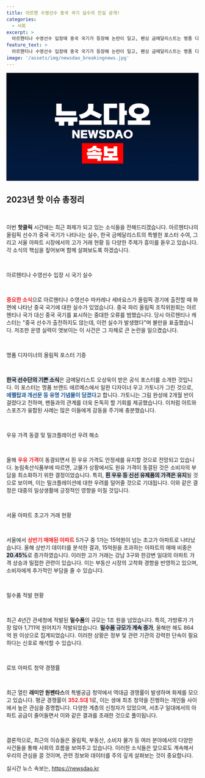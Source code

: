 ```yaml
---
title: 아르헨 수영선수 중국 국기 실수의 진실 공개!
categories:
  - 사회
excerpt: >
  아르헨티나 수영선수 입장에 중국 국기가 등장해 논란이 일고, 펜싱 금메달리스트는 명품 디자이너의 특별 선물을 받았습니다. 또한 서울 아파트 초고가 거래 비중이 급증하고, 올해 원유 가격은 동결됩니다. 1조 원 규모의 밀수품 적발과 함께 로또 아파트가 경이적인 경쟁률을 기록해 화제가 되고 있습니다. 클릭해 더 알아보세요!
feature_text: >
  아르헨티나 수영선수 입장에 중국 국기가 등장해 논란이 일고, 펜싱 금메달리스트는 명품 디자이너의 특별 선물을 받았습니다. 또한 서울 아파트 초고가 거래 비중이 급증하고, 올해 원유 가격은 동결됩니다. 1조 원 규모의 밀수품 적발과 함께 로또 아파트가 경이적인 경쟁률을 기록해 화제가 되고 있습니다. 클릭해 더 알아보세요!
image: '/assets/img/newsdao_breakingnews.jpg'
---
```


<p><img src="/assets/img/newsdao_breakingnews.jpg" alt="ranknews 속보" /></p>

<h2 data-ke-size="size26">2023년 핫 이슈 총정리</h2>

<p data-ke-size="size16">&nbsp;</p>

<p>이번 <b>핫클릭</b> 시간에는 최근 화제가 되고 있는 소식들을 전해드리겠습니다. 아르헨티나의 올림픽 선수가 중국 국기가 나타나는 실수, 한국 금메달리스트의 특별한 포스터 수여, 그리고 서울 아파트 시장에서의 고가 거래 현황 등 다양한 주제가 흥미를 돋우고 있습니다. 각 소식의 핵심을 짚어보며 함께 살펴보도록 하겠습니다.</p>

<p data-ke-size="size16">&nbsp;</p>

<p>아르헨티나 수영선수 입장 시 국기 실수</p>

<p data-ke-size="size16">&nbsp;</p>

<p><b><span style="color: #ee2323;">중요한 소식</span></b>으로 아르헨티나 수영선수 마카레나 세바요스가 올림픽 경기에 출전할 때 화면에 나타난 중국 국기에 대한 실수가 있었습니다. 중국 파리 올림픽 조직위원회는 아르헨티나 국가 대신 중국 국기를 표시하는 중대한 오류를 범했습니다. 당시 아르헨티나 캐스터는 "중국 선수가 출전하지도 않는데, 이런 실수가 발생했다"며 불만을 표출했습니다. 저조한 운영 실력이 엿보이는 이 사건은 그 자체로 큰 논란을 일으켰습니다.</p>

<p data-ke-size="size16">&nbsp;</p>

<p>명품 디자이너의 올림픽 포스터 기증</p>

<p data-ke-size="size16">&nbsp;</p>

<p><b><span style="background-color: #21538527;">한국 선수단의 기쁜 소식</span></b>은 금메달리스트 오상욱이 받은 공식 포스터를 소개한 것입니다. 이 포스터는 명품 브랜드 에르메스에서 일한 디자이너 우고 가토니가 그린 것으로, <b><span style="color: #1a5490;">에펠탑과 개선문 등 유명 기념물이 담겼다</span></b>고 합니다. 가토니는 그림 완성에 2개월 반이 걸렸다고 전하며, 팬들과의 관계를 더욱 돈독히 할 기회를 제공했습니다. 이처럼 아트와 스포츠가 융합된 사례는 많은 이들에게 감동을 주기에 충분했습니다.</p>

<p data-ke-size="size16">&nbsp;</p>

<p>우유 가격 동결 및 밀크플레이션 우려 해소</p>

<p data-ke-size="size16">&nbsp;</p>

<p>올해 <b><span style="color: #ee2323;">우유 가격</span></b>이 동결되면서 흰 우유 가격도 안정세를 유지할 것으로 전망되고 있습니다. 농림축산식품부에 따르면, 고물가 상황에서도 원유 가격이 동결된 것은 소비자의 부담을 최소화하기 위한 결정이었습니다. 특히, <b><span style="background-color: #21538527;">흰 우유 등 신선 유제품의 가격은 유지</span></b>될 것으로 보이며, 이는 밀크플레이션에 대한 우려를 덜어줄 것으로 기대됩니다. 이와 같은 결정은 대중의 일상생활에 긍정적인 영향을 미칠 것입니다.</p>

<p data-ke-size="size16">&nbsp;</p>

<p>서울 아파트 초고가 거래 현황</p>

<p data-ke-size="size16">&nbsp;</p>

<p>서울에서 <b><span style="color: #ee2323;">상반기 매매된 아파트</span></b> 5가구 중 1가는 15억원이 넘는 초고가 아파트로 나타났습니다. 올해 상반기 데이터를 분석한 결과, 15억원을 초과하는 아파트의 매매 비중은 <b><span style="background-color: #21538527;">20.45%</b></span></b>로 증가하였습니다. 이러한 고가 거래는 강남 3구와 한강변 일대의 아파트 가격 상승과 밀접한 관련이 있습니다. 이는 부동산 시장의 고착화 경향을 반영하고 있으며, 소비자에게 추가적인 부담을 줄 수 있습니다.</p>

<p data-ke-size="size16">&nbsp;</p>

<p>밀수품 적발 현황</p>

<p data-ke-size="size16">&nbsp;</p>

<p>최근 4년간 관세청에 적발된 <b>밀수품</b>의 규모는 1조 원을 넘었습니다. 특히, 가방류가 가장 많아 1,711억 원어치가 적발되었습니다. <b><span style="background-color: #21538527;">밀수품 규모가 계속 증가</b></span>, 올해만 해도 864억 원 이상으로 집계되었습니다. 이러한 상황은 정부 및 관련 기관의 강력한 단속이 필요하다는 신호로 해석할 수 있습니다.</p>

<p data-ke-size="size16">&nbsp;</p>

<p>로또 아파트 청약 경쟁률</p>

<p data-ke-size="size16">&nbsp;</p>

<p>최근 열린 <b>래미안 원펜타스</b>의 특별공급 청약에서 역대급 경쟁률이 발생하며 화제를 모으고 있습니다. 평균 경쟁률이 <b><span style="color: #ee2323;">352.5대 1</span></b>로, 이는 생애 최초 청약을 진행하는 개인들 사이에서 높은 관심을 증명합니다. 다양한 계층의 신청자가 있었으며, 서초구 일대에서의 아파트 공급이 줄어들면서 이와 같은 결과를 초래한 것으로 풀이됩니다.</p>

<p data-ke-size="size16">&nbsp;</p>

<p>결론적으로, 최근의 이슈들은 올림픽, 부동산, 소비자 물가 등 여러 분야에서의 다양한 사건들을 통해 사회의 흐름을 보여주고 있습니다. 이러한 소식들은 앞으로도 계속해서 우리의 관심을 끌 것이며, 관련 정보와 데이터를 주의 깊게 살펴보는 것이 중요합니다.</p>
실시간 뉴스 속보는, <a href="https://newsdao.kr" rel="dofollow">https://newsdao.kr</a>


